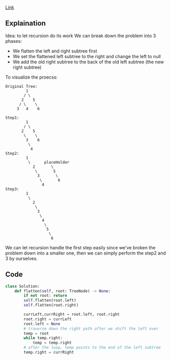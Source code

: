[Link](https://leetcode.com/problems/flatten-binary-tree-to-linked-list/)
## Explaination
Idea: to let recursion do its work
We can break down the problem into 3 phases:
- We flatten the left and right subtree first
- We set the flattened left subtree to the right and change the left to null
- We add the old right subtree to the back of the old left subtree (the new right subtree)

To visualize the proecss:
```
Original Tree:
         1
        / \
       2    5
      / \    \
     3   4    6  

Step1:
         1
        / \
       2    5
        \    \
         3    6  
          \
           4
Step2:
         1
          \      placeHolder
            2       \
             \       5
              3       \
               \       6
                4     
Step3:
         1
          \      
            2     
             \      
              3      
               \     
                4
                 \
                  5
                   \
                    6    
```
We can let recursion handle the first step easily since we've broken the problem down into a smaller one, then we can simply perform the step2 and 3 by ourselves. 

## Code
```python
class Solution:
    def flatten(self, root: TreeNode) -> None:
        if not root: return
        self.flatten(root.left)
        self.flatten(root.right)

        currLeft,currRight = root.left, root.right
        root.right = currLeft
        root.left = None
        # traverse down the right path after we shift the left over
        temp = root
        while temp.right:
            temp = temp.right 
        # after the loop, temp points to the end of the left subtree
        temp.right = currRight
```